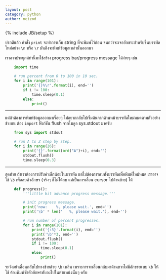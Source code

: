 ```yaml
---
layout: post
category: python
author: neizod
---
```

{% include JB/setup %}

ปรกติแล้ว คำสั่ง `print` จะทำการเก็บ string ที่จะพิมพ์ไว้ก่อน จนกว่าจะเจออักขระสำหรับขึ้นบรรทัดใหม่อย่าง `\n` หรือ `\r` มันถึงจะพิมพ์ข้อมูลเหล่านั้นออกมา

เราอาจประยุกต์ท่านี้มาใช้สร้าง progress bar/progress message ได้ง่ายๆ เช่น

```python
    import time

    # run percent from 0 to 100 in 10 sec.
    for i in range(101):
        print('{}%\r'.format(i), end='')
        if i != 100:
            time.sleep(0.1)
        else:
            print()
```

---

แต่ถ้าต้องการพิมพ์ข้อมูลออกมาเรื่อยๆ ไม่อยากกลับไปเริ่มต้นจากด้านหน้าบรรทัดใหม่หมดตามตัวอย่างข้างบน ต้อง `import` ฟังก์ชัน flush จากโมดูล sys.stdout มาครับ

```python
    from sys import stdout

    # run A to Z step by step.
    for i in range(26):
        print('{}'.format(ord("A")+i), end='')
        stdout.flush()
        time.sleep(0.3)
```

---

สุดท้าย ถ้าเราต้องการปรับค่าเล็กน้อยในบรรทัด แต่ไม่ต้องการลบทั้งบรรทัดเพื่อพิมพ์ใหม่หมด เราอาจใช้ `\b` เพื่อลบตัวอักษร (จริงๆ ก็ไม่ได้ลบ แต่เป็นการเลื่อน cursor ไปด้านซ้าย) ได้

```python
    def progress():
        '''little bit advance progress message.'''

        # init progress message.
        print('now:    %, please wait.', end='')
        print('\b' * len('   %, please wait.'), end='')

        # run number of percent progresses.
        for i in range(101):
            print('{:3}'.format(i), end='')
            print('\b'*3, end='')
            stdout.flush()
            if i != 100:
                time.sleep(0.1)
            else:
                print()
```

ระวังอย่าเลื่อนกลับไปทางซ้ายด้วย `\b` เพลิน เพราะการจะเลื่อนกลับมาด้านขวาไม่มีอักขระแบบ `\b` ให้ใช้ ต้องพิมพ์ซ้ำตัวอักษรทับลงไปในตำแหน่งนั้นๆ ครับ
